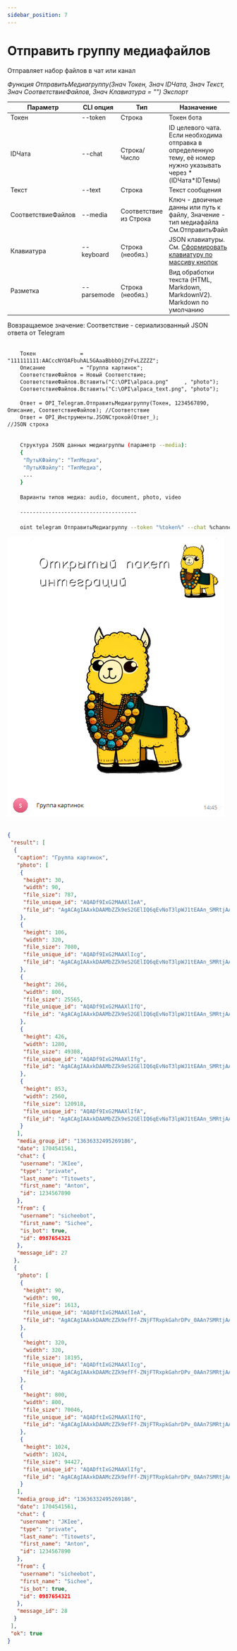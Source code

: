 ```yaml
---
sidebar_position: 7
---
```


# Отправить группу медиафайлов
Отправляет набор файлов в чат или канал


*Функция ОтправитьМедиагруппу(Знач Токен, Знач IDЧата, Знач Текст, Знач СоответствиеФайлов, Знач Клавиатура = "") Экспорт*

  | Параметр | CLI опция | Тип | Назначение |
  |-|-|-|-|
  | Токен | --token | Строка | Токен бота |
  | IDЧата | --chat | Строка/Число | ID целевого чата. Если необходима отправка в определенную тему, её номер нужно указывать через * (IDЧата*IDТемы) |
  | Текст | --text | Строка | Текст сообщения |
  | СоответствиеФайлов | --media | Соответствие из Строка | Ключ - двоичные данны или путь к файлу, Значение - тип медиафайла См.ОтправитьФайл |
  | Клавиатура | --keyboard | Строка (необяз.) | JSON клавиатуры. См. [Сформировать клавиатуру по массиву кнопок](./Sformirovat-klaviaturu-po-massivu-knopok) |
  | Разметка | --parsemode | Строка (необяз.) | Вид обработки текста (HTML, Markdown, MarkdownV2). Markdown по умолчанию |
  
  Вовзращаемое значение: Соответствие - сериализованный JSON ответа от Telegram


```bsl title="Пример кода"
	
	Токен              = "111111111:AACccNYOAFbuhAL5GAaaBbbbOjZYFvLZZZZ";
	Описание           = "Группа картинок";
	СоответствиеФайлов = Новый Соответствие;
	СоответствиеФайлов.Вставить("C:\OPI\alpaca.png"     , "photo");
	СоответствиеФайлов.Вставить("C:\OPI\alpaca_text.png", "photo");

	Ответ = OPI_Telegram.ОтправитьМедиагруппу(Токен, 1234567890, Описание, СоответствиеФайлов); //Соответствие
	Ответ = OPI_Инструменты.JSONСтрокой(Ответ_);                                                //JSON строка                                            

```

```sh title="Пример команд CLI"

    Структура JSON данных медиагруппы (параметр --media):
    {
     "ПутьКФайлу": "ТипМедиа",
     "ПутьКФайлу": "ТипМедиа",
     ...
    }

    Варианты типов медиа: audio, document, photo, video

    -------------------------------------

    oint telegram ОтправитьМедиагруппу --token "%token%" --chat %channelid% --text "Группа картинок" --media "C:\media.json"

```

![Результат](img/10.png)

```json title="Результат"

{
 "result": [
  {
   "caption": "Группа картинок",
   "photo": [
    {
     "height": 30,
     "width": 90,
     "file_size": 787,
     "file_unique_id": "AQADf9IxG2MAAXlIeA",
     "file_id": "AgACAgIAAxkDAAMbZZk9eS2GElIQ6qEvNoT3lpWJ1tEAAn_SMRtjAAF5SCTtUEGq6AwJAQADAgADcwADNAQ"
    },
    {
     "height": 106,
     "width": 320,
     "file_size": 7080,
     "file_unique_id": "AQADf9IxG2MAAXlIcg",
     "file_id": "AgACAgIAAxkDAAMbZZk9eS2GElIQ6qEvNoT3lpWJ1tEAAn_SMRtjAAF5SCTtUEGq6AwJAQADAgADbQADNAQ"
    },
    {
     "height": 266,
     "width": 800,
     "file_size": 25565,
     "file_unique_id": "AQADf9IxG2MAAXlIfQ",
     "file_id": "AgACAgIAAxkDAAMbZZk9eS2GElIQ6qEvNoT3lpWJ1tEAAn_SMRtjAAF5SCTtUEGq6AwJAQADAgADeAADNAQ"
    },
    {
     "height": 426,
     "width": 1280,
     "file_size": 49308,
     "file_unique_id": "AQADf9IxG2MAAXlIfg",
     "file_id": "AgACAgIAAxkDAAMbZZk9eS2GElIQ6qEvNoT3lpWJ1tEAAn_SMRtjAAF5SCTtUEGq6AwJAQADAgADeQADNAQ"
    },
    {
     "height": 853,
     "width": 2560,
     "file_size": 120918,
     "file_unique_id": "AQADf9IxG2MAAXlIfA",
     "file_id": "AgACAgIAAxkDAAMbZZk9eS2GElIQ6qEvNoT3lpWJ1tEAAn_SMRtjAAF5SCTtUEGq6AwJAQADAgADdwADNAQ"
    }
   ],
   "media_group_id": "13636332495269186",
   "date": 1704541561,
   "chat": {
    "username": "JKIee",
    "type": "private",
    "last_name": "Titowets",
    "first_name": "Anton",
    "id": 1234567890
   },
   "from": {
    "username": "sicheebot",
    "first_name": "Sichee",
    "is_bot": true,
    "id": 0987654321
   },
   "message_id": 27
  },
  {
   "photo": [
    {
     "height": 90,
     "width": 90,
     "file_size": 1613,
     "file_unique_id": "AQADftIxG2MAAXlIeA",
     "file_id": "AgACAgIAAxkDAAMcZZk9efFf-ZNjFTRxpkGahrDPv_0AAn7SMRtjAAF5SCkLE2kgkDKPAQADAgADcwADNAQ"
    },
    {
     "height": 320,
     "width": 320,
     "file_size": 18195,
     "file_unique_id": "AQADftIxG2MAAXlIcg",
     "file_id": "AgACAgIAAxkDAAMcZZk9efFf-ZNjFTRxpkGahrDPv_0AAn7SMRtjAAF5SCkLE2kgkDKPAQADAgADbQADNAQ"
    },
    {
     "height": 800,
     "width": 800,
     "file_size": 70046,
     "file_unique_id": "AQADftIxG2MAAXlIfQ",
     "file_id": "AgACAgIAAxkDAAMcZZk9efFf-ZNjFTRxpkGahrDPv_0AAn7SMRtjAAF5SCkLE2kgkDKPAQADAgADeAADNAQ"
    },
    {
     "height": 1024,
     "width": 1024,
     "file_size": 94427,
     "file_unique_id": "AQADftIxG2MAAXlIfg",
     "file_id": "AgACAgIAAxkDAAMcZZk9efFf-ZNjFTRxpkGahrDPv_0AAn7SMRtjAAF5SCkLE2kgkDKPAQADAgADeQADNAQ"
    }
   ],
   "media_group_id": "13636332495269186",
   "date": 1704541561,
   "chat": {
    "username": "JKIee",
    "type": "private",
    "last_name": "Titowets",
    "first_name": "Anton",
    "id": 1234567890
   },
   "from": {
    "username": "sicheebot",
    "first_name": "Sichee",
    "is_bot": true,
    "id": 0987654321
   },
   "message_id": 28
  }
 ],
 "ok": true
}

```
